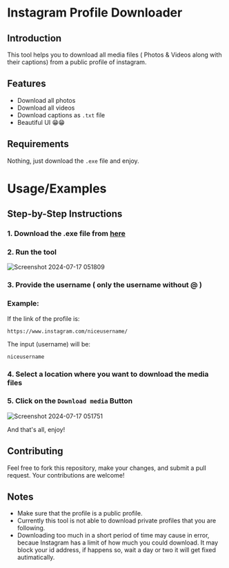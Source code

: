 
# Instagram Profile Downloader



## Introduction

This tool helps you to download all media files ( Photos & Videos along with their captions) from a public profile of instagram.

## Features
- Download all photos
- Download all videos
- Download captions as ```.txt``` file
- Beautiful UI 😁😁


## Requirements

Nothing, just download the ```.exe``` file and enjoy.
# Usage/Examples
## Step-by-Step Instructions
### 1. Download the .exe file from [here](https://github.com/azwad-riyan/Instagram_Profile_Downloader/releases/download/v.10/Instagram.Profile.Downloader.exe)
### 2. Run the tool
![Screenshot 2024-07-17 051809](https://github.com/user-attachments/assets/e6cead5b-5217-4711-90ff-e3522c225069)

### 3. Provide the username ( only the username without @ ) 
### Example:
If the link of the profile is:
```
https://www.instagram.com/niceusername/
```
The input (username) will be:

```niceusername```

### 4. Select a location where you want to download the media files
### 5. Click on the ```Download media``` Button 



![Screenshot 2024-07-17 051751](https://github.com/user-attachments/assets/f181bf63-d23a-4a14-bc4f-62b7ad50bbc6)

And that's all, enjoy!


## Contributing

Feel free to fork this repository, make your changes, and submit a pull request. Your contributions are welcome!

## Notes
- Make sure that the profile is a public profile.
- Currently this tool is not able to download private profiles that you are following.
- Downloading too much in a short period of time may cause in error, becaue Instagram has a limit of how much you could download. It may block your id address, if happens so, wait a day or two it will get fixed autimatically.
